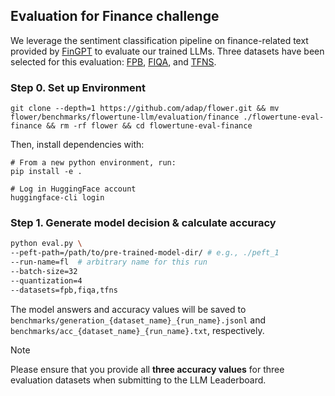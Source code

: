 ## Evaluation for Finance challenge

We leverage the sentiment classification pipeline on finance-related text provided by [FinGPT](https://github.com/AI4Finance-Foundation/FinGPT/tree/master) to evaluate our trained LLMs.
Three datasets have been selected for this evaluation: [FPB](https://huggingface.co/datasets/takala/financial_phrasebank), [FIQA](https://huggingface.co/datasets/pauri32/fiqa-2018), and [TFNS](https://huggingface.co/datasets/zeroshot/twitter-financial-news-sentiment). 


### Step 0. Set up Environment

```shell
git clone --depth=1 https://github.com/adap/flower.git && mv flower/benchmarks/flowertune-llm/evaluation/finance ./flowertune-eval-finance && rm -rf flower && cd flowertune-eval-finance
```

Then, install dependencies with:

```shell
# From a new python environment, run:
pip install -e .

# Log in HuggingFace account
huggingface-cli login
```

### Step 1. Generate model decision & calculate accuracy

```bash
python eval.py \
--peft-path=/path/to/pre-trained-model-dir/ # e.g., ./peft_1
--run-name=fl  # arbitrary name for this run  
--batch-size=32 
--quantization=4 
--datasets=fpb,fiqa,tfns
```
The model answers and accuracy values will be saved to `benchmarks/generation_{dataset_name}_{run_name}.jsonl` and `benchmarks/acc_{dataset_name}_{run_name}.txt`, respectively.

> [!NOTE]
> Please ensure that you provide all **three accuracy values** for three evaluation datasets when submitting to the LLM Leaderboard.
